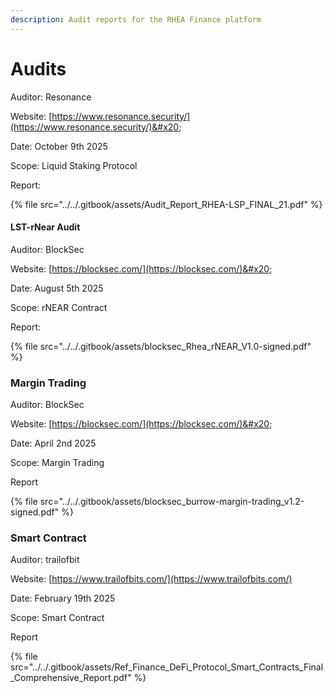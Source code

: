 ```yaml
---
description: Audit reports for the RHEA Finance platform
---
```


# Audits

Auditor: Resonance&#x20;

Website: [https://www.resonance.security/](https://www.resonance.security/)&#x20;

Date: October 9th 2025

Scope: Liquid Staking Protocol&#x20;

Report:&#x20;

{% file src="../../.gitbook/assets/Audit_Report_RHEA-LSP_FINAL_21.pdf" %}



#### LST-rNear Audit

Auditor: BlockSec

Website: [https://blocksec.com/](https://blocksec.com/)&#x20;

Date: August 5th 2025

Scope: rNEAR Contract

Report:

{% file src="../../.gitbook/assets/blocksec_Rhea_rNEAR_V1.0-signed.pdf" %}



### Margin Trading <a href="#blocksec" id="blocksec"></a>

Auditor: BlockSec

Website: [https://blocksec.com/](https://blocksec.com/)&#x20;

Date: April 2nd 2025

Scope: Margin Trading&#x20;

Report

{% file src="../../.gitbook/assets/blocksec_burrow-margin-trading_v1.2-signed.pdf" %}



### Smart Contract <a href="#trailofbit" id="trailofbit"></a>

Auditor: trailofbit

Website: [https://www.trailofbits.com/](https://www.trailofbits.com/)

Date: February 19th 2025

Scope: Smart Contract

Report

{% file src="../../.gitbook/assets/Ref_Finance_DeFi_Protocol_Smart_Contracts_Final_Comprehensive_Report.pdf" %}

